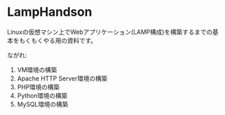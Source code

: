 # LampHandson

Linuxの仮想マシン上でWebアプリケーション(LAMP構成)を構築するまでの基本をもくもくやる用の資料です。

ながれ:

1. VM環境の構築
2. Apache HTTP Server環境の構築
3. PHP環境の構築
4. Python環境の構築
5. MySQL環境の構築